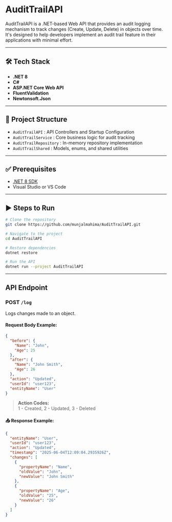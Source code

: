 # AuditTrailAPI

AuditTrailAPI is a .NET-based Web API that provides an audit logging mechanism to track changes (Create, Update, Delete) in objects over time. It's designed to help developers implement an audit trail feature in their applications with minimal effort.

---

## 🛠️ Tech Stack

- **.NET 8**
- **C#**
- **ASP.NET Core Web API**
- **FluentValidation**
- **Newtonsoft.Json**

---

## 📁 Project Structure

- `AuditTrailAPI` : API Controllers and Startup Configuration  
- `AuditTrailService` : Core business logic for audit tracking  
- `AuditTrailRepository` : In-memory repository implementation  
- `AuditTrailShared` : Models, enums, and shared utilities

---

## ✅ Prerequisites

- [.NET 8 SDK](https://dotnet.microsoft.com/en-us/download/dotnet/8.0)  
- Visual Studio or VS Code

---

## ▶️ Steps to Run

```bash
# Clone the repository
git clone https://github.com/munjalmahima/AuditTrailAPI.git

# Navigate to the project
cd AuditTrailAPI

# Restore dependencies
dotnet restore

# Run the API
dotnet run --project AuditTrailAPI
```

---

##  API Endpoint

### POST `/log`

Logs changes made to an object.

#### Request Body Example:

```json
{
  "before": {
    "Name": "John",
    "Age": 25
  },
  "after": {
    "Name": "John Smith",
    "Age": 26
  },
  "action": "Updated",
  "userId": "user123",
  "entityName": "User"
}
```

> **Action Codes:**  
> 1 - Created, 2 - Updated, 3 - Deleted

#### 📤 Response Example:

```json
{
  "entityName": "User",
  "userId": "user123",
  "action": "Updated",
  "timestamp": "2025-06-04T12:09:04.2935926Z",
  "changes": [
    {
      "propertyName": "Name",
      "oldValue": "John",
      "newValue": "John Smith"
    },
    {
      "propertyName": "Age",
      "oldValue": "25",
      "newValue": "26"
    }
  ]
}
```
